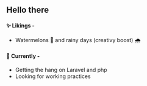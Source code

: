 ## Hello there

#### ✨ Likings -
- Watermelons 🍉 and rainy days (creativy boost) 🌧️

#### 🚀 Currently -
- Getting the hang on Laravel and php
- Looking for working practices 
